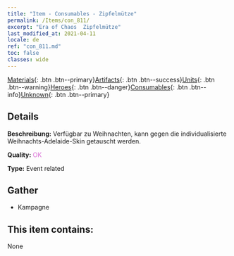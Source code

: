 ```yaml
---
title: "Item - Consumables - Zipfelmütze"
permalink: /Items/con_811/
excerpt: "Era of Chaos  Zipfelmütze"
last_modified_at: 2021-04-11
locale: de
ref: "con_811.md"
toc: false
classes: wide
---
```

 [Materials](/de/Items/){: .btn .btn--primary}[Artifacts](/de/Items/Artifacts/){: .btn .btn--success}[Units](/de/Items/Units/){: .btn .btn--warning}[Heroes](/de/Items/Heroes/){: .btn .btn--danger}[Consumables](/de/Items/Consumables/){: .btn .btn--info}[Unknown](/de/Items/Unknown/){: .btn .btn--primary}

## Details
 **Beschreibung:** Verfügbar zu Weihnachten, kann gegen die individualisierte Weihnachts-Adelaide-Skin getauscht werden.

 **Quality:** <span style="color: #DA70D6">OK</span>

 **Type:** Event related

## Gather

*    Kampagne 

## This item contains:

  None

